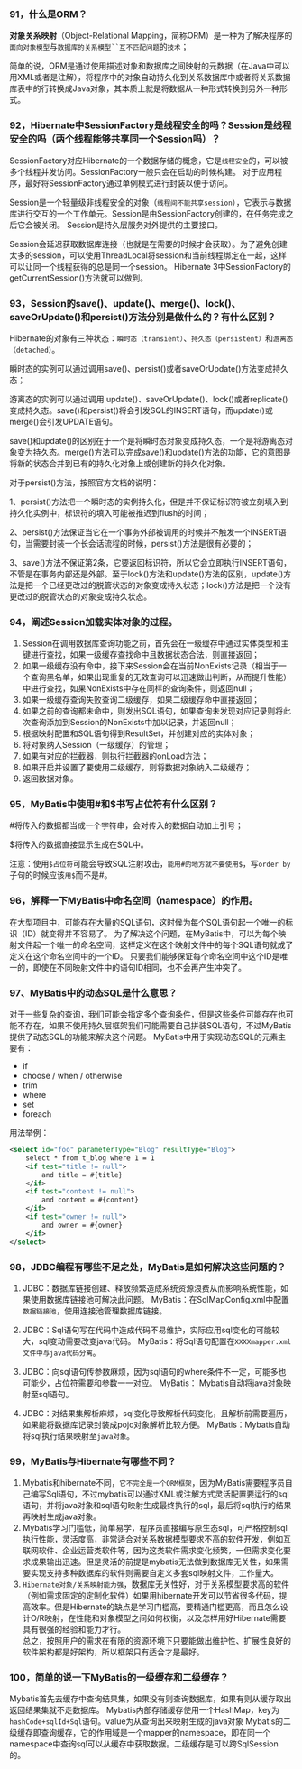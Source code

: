 ### 91，什么是ORM？

  **对象关系映射**（Object-Relational Mapping，简称ORM）是一种为了解决程序的`面向对象模型`与`数据库的关系模型``互不匹配问题`的`技术`；

  简单的说，ORM是通过使用描述对象和数据库之间映射的元数据（在Java中可以用XML或者是注解），将程序中的对象自动持久化到关系数据库中或者将关系数据库表中的行转换成Java对象，其本质上就是将数据从一种形式转换到另外一种形式。

### 92，Hibernate中SessionFactory是线程安全的吗？Session是线程安全的吗（两个线程能够共享同一个Session吗）？

  SessionFactory对应Hibernate的一个数据存储的概念，它是`线程安全`的，可以被多个线程并发访问。SessionFactory一般只会在启动的时候构建。
  对于应用程序，最好将SessionFactory通过单例模式进行封装以便于访问。

  Session是一个轻量级非线程安全的对象（`线程间不能共享session`），它表示与数据库进行交互的一个工作单元。Session是由SessionFactory创建的，在任务完成之后它会被关闭。
  Session是持久层服务对外提供的主要接口。

  Session会延迟获取数据库连接（也就是在需要的时候才会获取）。为了避免创建太多的session，可以使用ThreadLocal将session和当前线程绑定在一起，这样可以让同一个线程获得的总是同一个session。
  Hibernate 3中SessionFactory的getCurrentSession()方法就可以做到。

### 93，Session的save()、update()、merge()、lock()、saveOrUpdate()和persist()方法分别是做什么的？有什么区别？

  Hibernate的对象有三种状态：`瞬时态（transient）`、`持久态（persistent）`和`游离态（detached）`。

  瞬时态的实例可以通过调用save()、persist()或者saveOrUpdate()方法变成持久态；

  游离态的实例可以通过调用 update()、saveOrUpdate()、lock()或者replicate()变成持久态。save()和persist()将会引发SQL的INSERT语句，而update()或merge()会引发UPDATE语句。

  save()和update()的区别在于一个是将瞬时态对象变成持久态，一个是将游离态对象变为持久态。merge()方法可以完成save()和update()方法的功能，它的意图是将新的状态合并到已有的持久化对象上或创建新的持久化对象。

  对于persist()方法，按照官方文档的说明：

  1、persist()方法把一个瞬时态的实例持久化，但是并不保证标识符被立刻填入到持久化实例中，标识符的填入可能被推迟到flush的时间；

  2、persist()方法保证当它在一个事务外部被调用的时候并不触发一个INSERT语句，当需要封装一个长会话流程的时候，persist()方法是很有必要的；

  3、save()方法不保证第2条，它要返回标识符，所以它会立即执行INSERT语句，不管是在事务内部还是外部。至于lock()方法和update()方法的区别，update()方法是把一个已经更改过的脱管状态的对象变成持久状态；lock()方法是把一个没有更改过的脱管状态的对象变成持久状态。

### 94，阐述Session加载实体对象的过程。

  1. Session在调用数据库查询功能之前，首先会在一级缓存中通过实体类型和主键进行查找，如果一级缓存查找命中且数据状态合法，则直接返回；
  2. 如果一级缓存没有命中，接下来Session会在当前NonExists记录（相当于一个查询黑名单，如果出现重复的无效查询可以迅速做出判断，从而提升性能）中进行查找，如果NonExists中存在同样的查询条件，则返回null；
  3. 如果一级缓存查询失败查询二级缓存，如果二级缓存命中直接返回；
  4. 如果之前的查询都未命中，则发出SQL语句，如果查询未发现对应记录则将此次查询添加到Session的NonExists中加以记录，并返回null；
  5. 根据映射配置和SQL语句得到ResultSet，并创建对应的实体对象；
  6. 将对象纳入Session（一级缓存）的管理；
  7. 如果有对应的拦截器，则执行拦截器的onLoad方法；
  8. 如果开启并设置了要使用二级缓存，则将数据对象纳入二级缓存；
  9. 返回数据对象。

### 95，MyBatis中使用#和$书写占位符有什么区别？

  #将传入的数据都当成一个字符串，会对传入的数据自动加上引号；

  $将传入的数据直接显示生成在SQL中。

  注意：使用`$占位符`可能会导致SQL注射攻击，`能用#的地方就不要使用$`，写`order by`子句的时候应该`用$`而不是#。

### 96，解释一下MyBatis中命名空间（namespace）的作用。

  在大型项目中，可能存在大量的SQL语句，这时候为每个SQL语句起一个唯一的标识（ID）就变得并不容易了。
  为了解决这个问题，在MyBatis中，可以为每个映射文件起一个唯一的命名空间，这样定义在这个映射文件中的每个SQL语句就成了定义在这个命名空间中的一个ID。
  只要我们能够保证每个命名空间中这个ID是唯一的，即使在不同映射文件中的语句ID相同，也不会再产生冲突了。

### 97、MyBatis中的动态SQL是什么意思？

  对于一些复杂的查询，我们可能会指定多个查询条件，但是这些条件可能存在也可能不存在，如果不使用持久层框架我们可能需要自己拼装SQL语句，不过MyBatis提供了动态SQL的功能来解决这个问题。
  MyBatis中用于实现动态SQL的元素主要有：
  - if    
  - choose / when / otherwise    
  - trim    
  - where   
  - set     
  - foreach

  用法举例：
  ``` xml
  <select id="foo" parameterType="Blog" resultType="Blog">        
      select * from t_blog where 1 = 1
      <if test="title != null">            
          and title = #{title}
      </if>
      <if test="content != null">            
          and content = #{content}
      </if>
      <if test="owner != null">            
          and owner = #{owner}
      </if>
  </select>
  ```

### 98，JDBC编程有哪些不足之处，MyBatis是如何解决这些问题的？

  1. JDBC：数据库链接创建、释放频繁造成系统资源浪费从而影响系统性能，如果使用数据库链接池可解决此问题。
  MyBatis：在SqlMapConfig.xml中配置`数据链接池`，使用连接池管理数据库链接。

  2. JDBC：Sql语句写在代码中造成代码不易维护，实际应用sql变化的可能较大，sql变动需要改变java代码。
  MyBatis：将Sql语句配置在`XXXXmapper.xml文件中与java代码分离`。

  3. JDBC：向sql语句传参数麻烦，因为sql语句的where条件不一定，可能多也可能少，占位符需要和参数一一对应。
  MyBatis： Mybatis自动将java对象映射至sql语句。

  4. JDBC：对结果集解析麻烦，sql变化导致解析代码变化，且解析前需要遍历，如果能将数据库记录封装成pojo对象解析比较方便。
  MyBatis：Mybatis自动将sql执行结果映射至`java对象`。

### 99，MyBatis与Hibernate有哪些不同？

  1. Mybatis和hibernate不同，`它不完全是一个ORM框架`，因为MyBatis需要程序员自己编写Sql语句，不过mybatis可以通过XML或注解方式灵活配置要运行的sql语句，并将java对象和sql语句映射生成最终执行的sql，最后将sql执行的结果再映射生成java对象。           
  2. Mybatis学习门槛低，简单易学，程序员直接编写原生态sql，可严格控制sql执行性能，灵活度高，非常适合对关系数据模型要求不高的软件开发，例如互联网软件、企业运营类软件等，因为这类软件需求变化频繁，一但需求变化要求成果输出迅速。但是灵活的前提是mybatis无法做到数据库无关性，如果需要实现支持多种数据库的软件则需要自定义多套sql映射文件，工作量大。                
  3. `Hibernate对象/关系映射能力强`，数据库无关性好，对于关系模型要求高的软件（例如需求固定的定制化软件）如果用hibernate开发可以节省很多代码，提高效率。但是Hibernate的缺点是学习门槛高，要精通门槛更高，而且怎么设计O/R映射，在性能和对象模型之间如何权衡，以及怎样用好Hibernate需要具有很强的经验和能力才行。           
  总之，按照用户的需求在有限的资源环境下只要能做出维护性、扩展性良好的软件架构都是好架构，所以框架只有适合才是最好。

### 100，简单的说一下MyBatis的一级缓存和二级缓存？

  Mybatis首先去缓存中查询结果集，如果没有则查询数据库，如果有则从缓存取出返回结果集就不走数据库。
  Mybatis内部存储缓存使用一个HashMap，key为`hashCode+sqlId+Sql`语句。value为从查询出来映射生成的java对象
  Mybatis的二级缓存即查询缓存，它的作用域是一个mapper的namespace，即在同一个namespace中查询sql可以从缓存中获取数据。二级缓存是可以跨SqlSession的。

